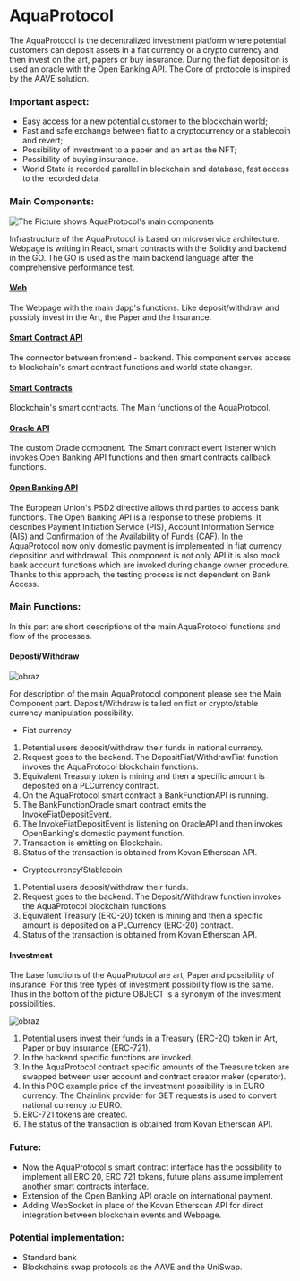 # AquaProtocol

The AquaProtocol is the decentralized investment platform where potential customers can deposit assets in a fiat currency or a crypto currency and then invest on the art, papers or buy insurance.
During the fiat deposition is used an oracle with the Open Banking API.
The Core of protocole is inspired by the AAVE solution.


### Important aspect:
- Easy access for a new potential customer to the blockchain world;
- Fast and safe exchange between fiat to a cryptocurrency or a stablecoin and revert;
- Possibility of investment to a paper and an art as the NFT;
- Possibility of buying insurance.
- World State is recorded parallel in blockchain and database, fast access to the recorded data.

### Main Components:

![The Picture shows AquaProtocol's main components](https://user-images.githubusercontent.com/81238266/113659154-ba093a00-96a1-11eb-9c82-7a8f60efc9bf.png)

Infrastructure of the AquaProtocol is based on microservice architecture. Webpage is writing in React, smart contracts with the Solidity and backend in the GO.
The GO is used as the main backend language after the comprehensive performance test.
#### [Web](https://github.com/aquaprotocol/web)
The Webpage with the main dapp's functions. Like deposit/withdraw and possibly invest in the Art, the Paper and the Insurance.

#### [Smart Contract API](https://github.com/aquaprotocol/smart-contract-api)

The connector between frontend - backend. This component serves access to blockchain's smart contract functions and world state changer.

####  [Smart Contracts](https://github.com/aquaprotocol/smart-contract)

Blockchain's smart contracts. The Main functions of the AquaProtocol. 

####  [Oracle API](https://github.com/aquaprotocol/oracle-api)
The custom Oracle component. The Smart contract event listener which invokes Open Banking API functions and then smart contracts callback functions.

#### [Open Banking API](https://github.com/aquaprotocol/open-banking-api)
The European Union's PSD2 directive allows third parties to access bank functions. The Open Banking API is a response to these problems. It describes Payment Initiation Service (PIS), Account Information Service (AIS) and Confirmation of the Availability of Funds (CAF). In the AquaProtocol now only domestic payment is implemented in fiat currency deposition and withdrawal. This component is not only API it is also mock bank account functions which are invoked during change owner procedure. Thanks to this approach, the testing process is not dependent on Bank Access.

### Main Functions:
In this part are short descriptions of the main AquaProtocol functions and flow of the processes.

#### Deposti/Withdraw

![obraz](https://user-images.githubusercontent.com/81238266/113665307-88966b80-96ad-11eb-8af0-0d63d78206e6.png)

For description of the main AquaProtocol component please see the Main Component part. Deposit/Withdraw is tailed on fiat or crypto/stable currency manipulation possibility.

- Fiat currency
1. Potential users deposit/withdraw their funds in national currency.
2. Request goes to the backend. The DepositFiat/WithdrawFiat function invokes the AquaProtocol blockchain functions.
3. Equivalent Treasury token is mining and then a specific amount is deposited on a PLCurrency contract.
4. On the AquaProtocol smart contract a BankFunctionAPI is running.
5. The BankFunctionOracle smart contract emits the InvokeFiatDepositEvent.
6. The InvokeFiatDepositEvent is listening on OracleAPI and then invokes OpenBanking's domestic payment function.
7. Transaction is emitting on Blockchain.
8. Status of the transaction is obtained from Kovan Etherscan API.

- Cryptocurrency/Stablecoin
1. Potential users deposit/withdraw their funds.
2. Request goes to the backend. The Deposit/Withdraw function invokes the AquaProtocol blockchain functions.
3. Equivalent Treasury (ERC-20) token is mining and then a specific amount is deposited on a PLCurrency (ERC-20) contract.
4. Status of the transaction is obtained from Kovan Etherscan API.

#### Investment

The base functions of the AquaProtocol are art, Paper and possibility of insurance.
For this tree types of investment possibility flow is the same. Thus in the bottom of the picture OBJECT is a synonym of the investment possibilities.

![obraz](https://user-images.githubusercontent.com/81238266/113668380-71a64800-96b2-11eb-93b5-57be2d590032.png)

1. Potential users invest their funds in a Treasury (ERC-20) token in Art, Paper or buy insurance (ERC-721).
2. In the backend specific functions are invoked.
3. In the AquaProtocol contract specific amounts of the Treasure token are swapped between user account and contract creator maker (operator).
4. In this POC example price of the investment possibility is in EURO currency. The Chainlink provider for GET requests is used to convert national currency to EURO.
5. ERC-721 tokens are created.
6. The status of the transaction is obtained from Kovan Etherscan API.

### Future:
- Now the AquaProtocol's smart contract interface has the possibility to implement all ERC 20, ERC 721 tokens, future plans assume implement another smart contracts interface.
- Extension of the Open Banking API oracle on international payment.
- Adding WebSocket in place of the Kovan Etherscan API for direct integration between blockchain events and Webpage.

### Potential implementation:
- Standard bank 
- Blockchain’s swap protocols as the AAVE and the UniSwap.

